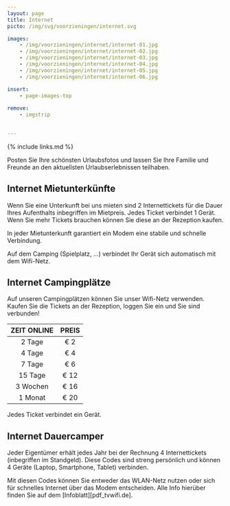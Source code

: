```yaml
---
layout: page
title: Internet
picto: /img/svg/voorzieningen/internet.svg

images:
    - /img/voorzieningen/internet/internet-01.jpg
    - /img/voorzieningen/internet/internet-02.jpg
    - /img/voorzieningen/internet/internet-03.jpg
    - /img/voorzieningen/internet/internet-04.jpg
    - /img/voorzieningen/internet/internet-05.jpg
    - /img/voorzieningen/internet/internet-06.jpg

insert:
    - page-images-top
    
remove:
    - imgstrip
    

---
```


{% include links.md %}

Posten Sie Ihre schönsten Urlaubsfotos und lassen Sie Ihre Familie und Freunde an den aktuellsten Urlaubserlebnissen teilhaben.

## Internet Mietunterkünfte

Wenn Sie eine Unterkunft bei uns mieten sind 2 Internettickets für die Dauer Ihres Aufenthalts inbegriffen im Mietpreis. Jedes Ticket verbindet 1 Gerät. Wenn Sie mehr Tickets brauchen können Sie diese an der Rezeption kaufen. 

In jeder Mietunterkunft garantiert ein Modem eine stabile und schnelle Verbindung. 

Auf dem Camping (Spielplatz, ...) verbindet Ihr Gerät sich automatisch mit dem Wifi-Netz. 

## Internet Campingplätze

Auf unseren Campingplätzen können Sie unser Wifi-Netz verwenden. Kaufen Sie die Tickets an der Rezeption, loggen Sie ein und Sie sind verbunden!

ZEIT ONLINE         | PREIS       | 
:------------------:|:-----------:|
2 Tage              |€ 2                
4 Tage              |€ 4                     
7 Tage              |€ 6        
15 Tage             |€ 12        
3 Wochen            |€ 16        
1 Monat             |€ 20 

Jedes Ticket verbindet ein Gerät.

## Internet Dauercamper

Jeder Eigentümer erhält jedes Jahr bei der Rechnung 4  Internettickets (inbegriffen im Standgeld).  Diese Codes sind streng persönlich und können 4 Geräte (Laptop, Smartphone, Tablet) verbinden. 

Mit diesen Codes können Sie entweder das WLAN-Netz nutzen oder sich für schnelles Internet über das Modem entscheiden. Alle Info hierüber finden Sie auf dem [Infoblatt][pdf_tvwifi.de]. 
